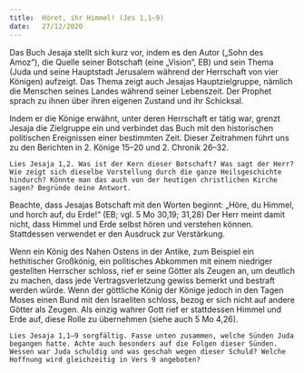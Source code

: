 ```yaml
---
title:  Höret, ihr Himmel! (Jes 1,1–9)
date:   27/12/2020
---
```


Das Buch Jesaja stellt sich kurz vor, indem es den Autor („Sohn des Amoz“), die Quelle seiner Botschaft (eine „Vision“, EB) und sein Thema (Juda und seine Hauptstadt Jerusalem während der Herrschaft von vier Königen) aufzeigt. Das Thema zeigt auch Jesajas Hauptzielgruppe, nämlich die Menschen seines Landes während seiner Lebenszeit. Der Prophet sprach zu ihnen über ihren eigenen Zustand und ihr Schicksal.

Indem er die Könige erwähnt, unter deren Herrschaft er tätig war, grenzt Jesaja die Zielgruppe ein und verbindet das Buch mit den historischen politischen Ereignissen einer bestimmten Zeit. Dieser Zeitrahmen führt uns zu den Berichten in 2. Könige 15–20 und 2. Chronik 26–32.

`Lies Jesaja 1,2. Was ist der Kern dieser Botschaft? Was sagt der Herr? Wie zeigt sich dieselbe Vorstellung durch die ganze Heilsgeschichte hindurch? Könnte man das auch von der heutigen christlichen Kirche sagen? Begründe deine Antwort.`

Beachte, dass Jesajas Botschaft mit den Worten beginnt: „Höre, du Himmel, und horch auf, du Erde!“ (EB; vgl. 5 Mo 30,19; 31,28) Der Herr meint damit nicht, dass Himmel und Erde selbst hören und verstehen können. Stattdessen verwendet er den Ausdruck zur Verstärkung.

Wenn ein König des Nahen Ostens in der Antike, zum Beispiel ein hethitischer Großkönig, ein politisches Abkommen mit einem niedriger gestellten Herrscher schloss, rief er seine Götter als Zeugen an, um deutlich zu machen, dass jede Vertragsverletzung gewiss bemerkt und bestraft werden würde. Wenn der göttliche König der Könige jedoch in den Tagen Moses einen Bund mit den Israeliten schloss, bezog er sich nicht auf andere Götter als Zeugen. Als einzig wahrer Gott rief er stattdessen Himmel und Erde auf, diese Rolle zu übernehmen (siehe auch 5 Mo 4,26).

`Lies Jesaja 1,1–9 sorgfältig. Fasse unten zusammen, welche Sünden Juda begangen hatte. Achte auch besonders auf die Folgen dieser Sünden. Wessen war Juda schuldig und was geschah wegen dieser Schuld? Welche Hoffnung wird gleichzeitig in Vers 9 angeboten?`